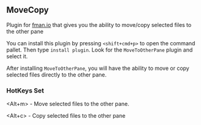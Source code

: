 ## MoveCopy

Plugin for [fman.io](https://fman.io) that gives you the ability to move/copy selected files to the other pane

You can install this plugin by pressing `<shift+cmd+p>` to open the command pallet. Then type `install plugin`. Look for the `MoveToOtherPane` plugin and select it.

After installing `MoveToOtherPane`, you will have the ability to move or copy selected files directly to the other pane.

### HotKeys Set

<Alt+m> - Move selected files to the other pane.

<Alt+c> - Copy selected files to the other pane



